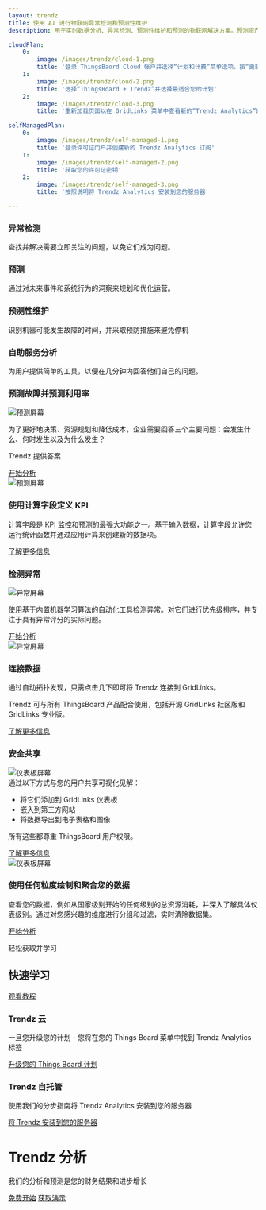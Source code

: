 ```yaml
---
layout: trendz
title: 使用 AI 进行物联网异常检测和预测性维护
description: 用于实时数据分析、异常检测、预测性维护和预测的物联网解决方案。预测资产 RUL 和故障时间并找到根本原因。

cloudPlan:
    0:
        image: /images/trendz/cloud-1.png
        title: '登录 ThingsBaord Cloud 帐户并选择“计划和计费”菜单选项。按“更新计划”按钮'
    1:
        image: /images/trendz/cloud-2.png
        title: '选择“ThingsBoard + Trendz”并选择最适合您的计划'
    2:
        image: /images/trendz/cloud-3.png
        title: '重新加载页面以在 GridLinks 菜单中查看新的“Trendz Analytics”选项'

selfManagedPlan:
    0:
        image: /images/trendz/self-managed-1.png
        title: '登录许可证门户并创建新的 Trendz Analytics 订阅'
    1:
        image: /images/trendz/self-managed-2.png
        title: '获取您的许可证密钥'
    2:
        image: /images/trendz/self-managed-3.png
        title: '按照说明将 Trendz Analytics 安装到您的服务器'

---
```


<section class="pe-features trendz-features">
    <div>
        <main>
            <div class="content-list">
                <div class="content-block">
                    <h3 class="header">异常检测</h3>
                    <p class="text">查找并解决需要立即关注的问题，以免它们成为问题。</p>
                </div>
                <div class="content-block">
                    <h3 class="header">预测</h3>
                    <p class="text">通过对未来事件和系统行为的洞察来规划和优化运营。</p>
                </div>
                <div class="content-block">
                    <h3 class="header">预测性维护</h3>
                    <p class="text">识别机器可能发生故障的时间，并采取预防措施来避免停机</p>
                </div>
                <div class="content-block">
                    <h3 class="header">自助服务分析</h3>
                    <p class="text">为用户提供简单的工具，以便在几分钟内回答他们自己的问题。</p>
                </div>
            </div>
        </main>
    </div>
    <div class="main-bg">
        <main>
            <div class="content">
                <h3 class="header">预测故障并预测利用率</h3>
                <div class="mobile-img">
                    <img src="/images/trendz/predict-screen.png" alt="预测屏幕">
                </div>
                <p class="text">为了更好地决策、资源规划和降低成本，企业需要回答三个主要问题：会发生什么、何时发生以及为什么发生？</p>
                <p class="accent-text">Trendz 提供答案</p>
                <a href="/docs/trendz/prediction/" class="button try-pe">开始分析</a>
            </div>
            <div class="image-block screenshot-block">
                <div class="image-wrapper screenshot" id="prediction">
                    <img src="/images/trendz/predict-screen.png" alt="预测屏幕">
                </div>
            </div>
        </main>
    </div>
    <div class="main-bg">
        <main>
            <div class="content">
                <h3 class="header">使用计算字段定义 KPI</h3>
                <p class="text">计算字段是 KPI 监控和预测的最强大功能之一。基于输入数据，计算字段允许您运行统计函数并通过应用计算来创建新的数据项。</p>
                <a href="/docs/trendz/calculated-fields/" class="button try-pe">了解更多信息</a>
            </div>
            <div class="image-block">
                <div class="image-wrapper chart-wrapper pie-chart">
                    <div class="donut-chart chart-icon"></div>
                    <div class="sphere chart-icon"></div>
                    <div class="bar-chart chart-icon"></div>
                </div>
            </div>
        </main>
    </div>
    <div class="main-bg">
        <main>
            <div class="content">
                <h3 class="header">检测异常</h3>
                <div class="mobile-img">
                    <img src="/images/trendz/anomalies-screen.png" alt="异常屏幕">
                </div>
                <p class="text">使用基于内置机器学习算法的自动化工具检测异常。对它们进行优先级排序，并专注于具有异常评分的实际问题。</p>
                <a href="/docs/trendz/anomaly/anomaly-detection-overview/" class="button try-pe">开始分析</a>
            </div>
            <div class="image-block screenshot-block">
                <div class="image-wrapper screenshot" id="anomalies">
                    <img src="/images/trendz/anomalies-screen.png" alt="异常屏幕">
                </div>
            </div>
        </main>
    </div>
    <div class="main-bg">
        <main class="accent-circle">
            <div class="content">
                <h3 class="header">连接数据</h3>
                <p class="text">通过自动拓扑发现，只需点击几下即可将 Trendz 连接到 GridLinks。</p>
                <p class="text">Trendz 可与所有 ThingsBoard 产品配合使用，包括开源 GridLinks 社区版和 GridLinks 专业版。</p>
                <a href="/docs/trendz/connect-thingsboard/" class="button try-pe">了解更多信息</a>
            </div>
            <div class="image-block">
                <div class="image-wrapper chart-wrapper multiple-chart">
                    <div class="sphere right-sphere chart-icon"></div>
                    <div class="sphere left-sphere chart-icon"></div>
                    <div class="sphere bottom-sphere chart-icon"></div>
                </div>
            </div>
        </main>
    </div>
    <div class="main-bg">
        <main>
            <div class="content">
                <h3 class="header">安全共享</h3>
                <div class="mobile-img">
                    <img src="/images/trendz/dashboard-screen.png" alt="仪表板屏幕">
                </div>
                <div class="text">
                    <span>通过以下方式与您的用户共享可视化见解：</span>
                    <ul>
                        <li>将它们添加到 GridLinks 仪表板</li>
                        <li>嵌入到第三方网站</li>
                        <li>将数据导出到电子表格和图像</li>
                    </ul>
                </div>
                <p class="text">所有这些都尊重 ThingsBoard 用户权限。</p>
                <a href="/docs/trendz/embed-visuals/" class="button try-pe">了解更多信息</a>
            </div>
            <div class="image-block screenshot-block">
                <div class="image-wrapper screenshot" id="dashboard">
                    <img src="/images/trendz/dashboard-screen.png" alt="仪表板屏幕">
                </div>
            </div>
        </main>
    </div>
    <div class="main-bg">
        <main>
            <div class="content">
                <h3 class="header">使用任何粒度绘制和聚合您的数据</h3>
                <p class="text">查看您的数据，例如从国家级别开始的任何级别的总资源消耗，并深入了解具体仪表级别。通过对您感兴趣的维度进行分组和过滤，实时清除数据集。</p>
                <a href="/docs/trendz/data-grouping-aggregation/" class="button try-pe">开始分析</a>
            </div>
            <div class="image-block accent-circle accent-circle-center">
                <div class="image-wrapper chart-wrapper line-chart">
                </div>
            </div>
        </main>
    </div>
</section>

<div id="deployment-options"></div>

<div class="main-bg accent-bg">
    <main>
        <div class="title-block">
            <p class="accent-text">轻松获取并学习</p>
            <h2 class="title">快速学习</h2>
            <div class="btn-container">
                <a target="_blank" href="https://www.youtube.com/playlist?list=PLYEKB_XwLCZIs-_Aoos3CdNIqSYrXk4LN" class="button try-pe">观看教程<span class="triangle-right"></span></a>
            </div>
        </div>
        <div class="get-started">
            <div class="get-started-container">
                <h3 class="header">Trendz 云</h3>
                <p class="text">一旦您升级您的计划 - 您将在您的 Things Board 菜单中找到 Trendz Analytics 标签</p>
                <a href="https://thingsboard.cloud/billing" class="link">升级您的 Things Board 计划</a>
            </div>
            <div class="get-started-container">
                <h3 class="header">Trendz 自托管</h3>
                <p class="text">使用我们的分步指南将 Trendz Analytics 安装到您的服务器</p>
                <a href="/docs/trendz/install/installation-options/" class="link">将 Trendz 安装到您的服务器</a>
            </div>
        </div>
    </main>
</div>
<div class="main-bg container-center">
    <div class="content accent-circle">
        <h1 class="main-title">Trendz 分析</h1>
        <p class="text">我们的分析和预测是您的财务结果和进步增长</p>
        <div class="btn-block">
            <a href="/pricing/?section=trendz-options&product=trendz-self-managed&solution=trendz-pay-as-you-go" class="button accent-btn btn-open">免费开始</a>
            <a href="/products/trendz/trndz-request-demo/" class="button try-pe">获取演示</a>
        </div>
    </div>
</div>